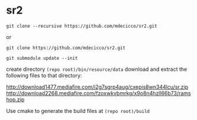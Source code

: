 # sr2

`git clone --recursive https://github.com/mdecicco/sr2.git`

or

`git clone https://github.com/mdecicco/sr2.git`

`git submodule update --init`


create directory `(repo root)/bin/resource/data`
download and extract the following files to that directory:

http://download1477.mediafire.com/i2g7sgrp4aug/cxepis8wn344lcu/sr.zip
http://download2268.mediafire.com/fzoxwkvbmrkg/x9o8n4hzll66b73/ramshop.zip

Use cmake to generate the build files at `(repo root)/build`
